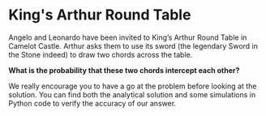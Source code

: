 # King's Arthur Round Table
Angelo and Leonardo have been invited to King’s Arthur Round Table in Camelot Castle. Arthur asks them to use its sword (the legendary Sword in the Stone indeed) to draw two chords across the table. 

**What is the probability that these two chords intercept each other?**

We really encourage you to have a go at the problem before looking at the solution.
You can find both the analytical solution and some simulations in Python code to verify the accuracy of our answer.
